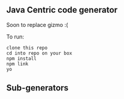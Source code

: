 Java Centric code generator
---------------------------

Soon to replace gizmo :(

To run:

```
clone this repo
cd into repo on your box
npm install
npm link
yo
```

Sub-generators
--------------
